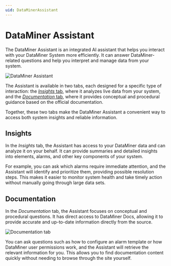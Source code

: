 ```yaml
---
uid: DataMinerAssistant
---
```


# DataMiner Assistant

The DataMiner Assistant is an integrated AI assistant that helps you interact with your DataMiner System more efficiently. It can answer DataMiner-related questions and help you interpret and manage data from your system.

![DataMiner Assistant](~/dataminer/images/Assistant.png)

The Assistant is available in two tabs, each designed for a specific type of interaction: the [*Insights* tab](#insights), where it analyzes live data from your system, and the [*Documentation* tab](#documentation), where it provides conceptual and procedural guidance based on the official documentation.

Together, these two tabs make the DataMiner Assistant a convenient way to access both system insights and reliable information.

## Insights

In the *Insights* tab, the Assistant has access to your DataMiner data and can analyze it on your behalf. It can provide summaries and detailed insights into elements, alarms, and other key components of your system.

For example, you can ask which alarms require immediate attention, and the Assistant will identify and prioritize them, providing possible resolution steps. This makes it easier to monitor system health and take timely action without manually going through large data sets.

## Documentation

In the *Documentation* tab, the Assistant focuses on conceptual and procedural questions. It has direct access to DataMiner Docs, allowing it to provide accurate and up-to-date information directly from the source.

![Documentation tab](~/dataminer/images/Assistant_Documentation_tab.png)

You can ask questions such as how to configure an alarm template or how DataMiner user permissions work, and the Assistant will retrieve the relevant information for you. This allows you to find documentation content quickly without needing to browse through the site yourself.
